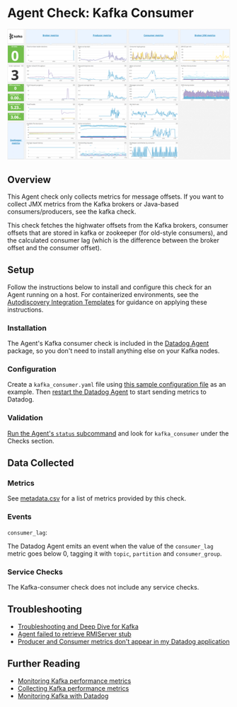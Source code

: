# Agent Check: Kafka Consumer

![Kafka Dashboard][111]

## Overview

This Agent check only collects metrics for message offsets. If you want to collect JMX metrics from the Kafka brokers or Java-based consumers/producers, see the kafka check.

This check fetches the highwater offsets from the Kafka brokers, consumer offsets that are stored in kafka or zookeeper (for old-style consumers), and the calculated consumer lag (which is the difference between the broker offset and the consumer offset).

## Setup

Follow the instructions below to install and configure this check for an Agent running on a host. For containerized environments, see the [Autodiscovery Integration Templates][112] for guidance on applying these instructions.

### Installation

The Agent's Kafka consumer check is included in the [Datadog Agent][113] package, so you don't need to install anything else on your Kafka nodes.

### Configuration

Create a `kafka_consumer.yaml` file using [this sample configuration file][114] as an example. Then [restart the Datadog Agent][115] to start sending metrics to Datadog.

### Validation

[Run the Agent's `status` subcommand][116] and look for `kafka_consumer` under the Checks section.

## Data Collected
### Metrics
See [metadata.csv][117] for a list of metrics provided by this check.

### Events

`consumer_lag`:

The Datadog Agent emits an event when the value of the `consumer_lag` metric goes below 0, tagging it with `topic`,
`partition` and `consumer_group`.

### Service Checks
The Kafka-consumer check does not include any service checks.

## Troubleshooting

* [Troubleshooting and Deep Dive for Kafka][118]
* [Agent failed to retrieve RMIServer stub][119]
* [Producer and Consumer metrics don't appear in my Datadog application][120]

## Further Reading

* [Monitoring Kafka performance metrics][121]
* [Collecting Kafka performance metrics][122]
* [Monitoring Kafka with Datadog][123]

[111]: https://raw.githubusercontent.com/DataDog/integrations-core/master/kafka_consumer/images/kafka_dashboard.png
[112]: https://docs.datadoghq.com/agent/autodiscovery/integrations
[113]: https://app.datadoghq.com/account/settings#agent
[114]: https://github.com/DataDog/integrations-core/blob/master/kafka_consumer/datadog_checks/kafka_consumer/data/conf.yaml.example
[115]: https://docs.datadoghq.com/agent/guide/agent-commands/?tab=agentv6#start-stop-and-restart-the-agent
[116]: https://docs.datadoghq.com/agent/guide/agent-commands/?tab=agentv6#agent-status-and-information
[117]: https://github.com/DataDog/integrations-core/blob/master/kafka_consumer/metadata.csv
[118]: https://docs.datadoghq.com/integrations/faq/troubleshooting-and-deep-dive-for-kafka
[119]: https://docs.datadoghq.com/integrations/faq/agent-failed-to-retrieve-rmierver-stub
[120]: https://docs.datadoghq.com/integrations/faq/producer-and-consumer-metrics-don-t-appear-in-my-datadog-application
[121]: https://www.datadoghq.com/blog/monitoring-kafka-performance-metrics
[122]: https://www.datadoghq.com/blog/collecting-kafka-performance-metrics
[123]: https://www.datadoghq.com/blog/monitor-kafka-with-datadog
